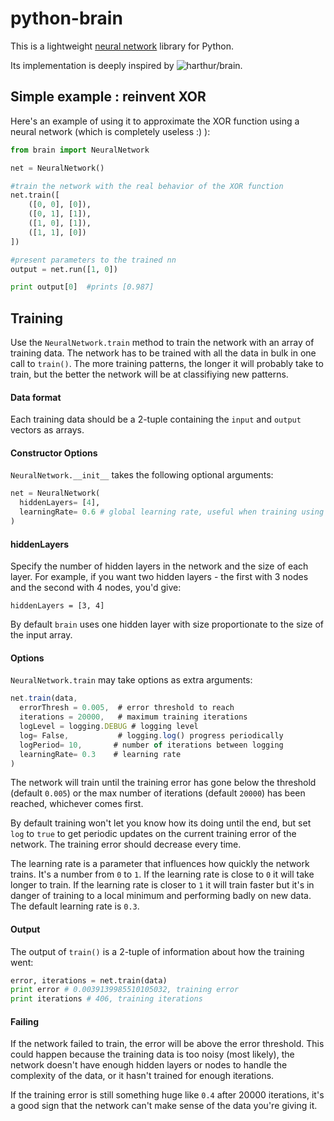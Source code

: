 python-brain
============

This is a lightweight [neural network](http://en.wikipedia.org/wiki/Artificial_neural_network) library for Python.

Its implementation is deeply inspired by ![harthur/brain](https://github.com/harthur/brain).

## Simple example : reinvent XOR

Here's an example of using it to approximate the XOR function using a neural network (which is completely useless :) ):

```python
from brain import NeuralNetwork

net = NeuralNetwork()

#train the network with the real behavior of the XOR function
net.train([
    ([0, 0], [0]),
    ([0, 1], [1]),
    ([1, 0], [1]),
    ([1, 1], [0])
])

#present parameters to the trained nn
output = net.run([1, 0])

print output[0]  #prints [0.987]
```

## Training
Use the `NeuralNetwork.train` method to train the network with an array of training data. The network has to be trained with all the data in bulk in one call to `train()`. The more training patterns, the longer it will probably take to train, but the better the network will be at classifiying new patterns.

#### Data format
Each training data should be a 2-tuple containing the `input` and `output` vectors as arrays.

#### Constructor Options
`NeuralNetwork.__init__` takes the following optional arguments:

```python
net = NeuralNetwork(
  hiddenLayers= [4],
  learningRate= 0.6 # global learning rate, useful when training using streams
)
```

#### hiddenLayers
Specify the number of hidden layers in the network and the size of each layer. For example, if you want two hidden layers - the first with 3 nodes and the second with 4 nodes, you'd give:

```
hiddenLayers = [3, 4]
```

By default `brain` uses one hidden layer with size proportionate to the size of the input array.


#### Options
`NeuralNetwork.train` may take options as extra arguments:

```javascript
net.train(data,
  errorThresh = 0.005,  # error threshold to reach
  iterations = 20000,   # maximum training iterations
  logLevel = logging.DEBUG # logging level
  log= False,           # logging.log() progress periodically
  logPeriod= 10,       # number of iterations between logging
  learningRate= 0.3    # learning rate
)
```

The network will train until the training error has gone below the threshold (default `0.005`) or the max number of iterations (default `20000`) has been reached, whichever comes first.

By default training won't let you know how its doing until the end, but set `log` to `true` to get periodic updates on the current training error of the network. The training error should decrease every time.

The learning rate is a parameter that influences how quickly the network trains. It's a number from `0` to `1`. If the learning rate is close to `0` it will take longer to train. If the learning rate is closer to `1` it will train faster but it's in danger of training to a local minimum and performing badly on new data. The default learning rate is `0.3`.


#### Output
The output of `train()` is a 2-tuple of information about how the training went:

```python
error, iterations = net.train(data)
print error # 0.0039139985510105032, training error
print iterations # 406, training iterations

```

#### Failing
If the network failed to train, the error will be above the error threshold. This could happen because the training data is too noisy (most likely), the network doesn't have enough hidden layers or nodes to handle the complexity of the data, or it hasn't trained for enough iterations.

If the training error is still something huge like `0.4` after 20000 iterations, it's a good sign that the network can't make sense of the data you're giving it.

